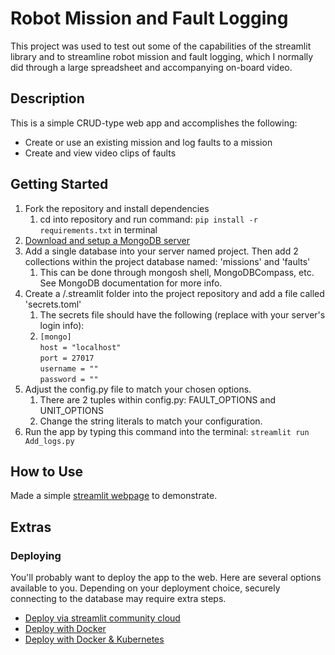 # Robot Mission and Fault Logging
This project was used to test out some of the capabilities of the streamlit library and to streamline robot mission and fault logging, which I normally did through a large spreadsheet and accompanying on-board video.

## Description
This is a simple CRUD-type web app and accomplishes the following:
* Create or use an existing mission and log faults to a mission
* Create and view video clips of faults

## Getting Started
1. Fork the repository and install dependencies
    1. cd into repository and run command: `pip install -r requirements.txt` in terminal
1. [Download and setup a MongoDB server](https://www.mongodb.com/docs/manual/installation/)
2. Add a single database into your server named project. Then add 2 collections within the project database named: 'missions' and 'faults'
    1. This can be done through mongosh shell, MongoDBCompass, etc. See MongoDB documentation for more info.
4. Create a /.streamlit folder into the project repository and add a file called 'secrets.toml'
    1. The secrets file should have the following (replace with your server's login info):
    1. `[mongo]`\
`host = "localhost"`\
`port = 27017`\
`username = ""`\
`password = ""`
5. Adjust the config.py file to match your chosen options.
    1. There are 2 tuples within config.py: FAULT_OPTIONS and UNIT_OPTIONS
    2. Change the string literals to match your configuration.
6. Run the app by typing this command into the terminal: `streamlit run Add_logs.py`

## How to Use
Made a simple [streamlit webpage](https://tutorialfaultlog.streamlit.app/) to demonstrate.

## Extras
### Deploying
You'll probably want to deploy the app to the web. Here are several options available to you. Depending on your deployment choice, securely connecting to the database may require extra steps.
* [Deploy via streamlit community cloud](https://docs.streamlit.io/streamlit-community-cloud/get-started/deploy-an-app)
* [Deploy with Docker](https://docs.streamlit.io/knowledge-base/tutorials/deploy/docker)
* [Deploy with Docker & Kubernetes](https://docs.streamlit.io/knowledge-base/tutorials/deploy/kubernetes)
